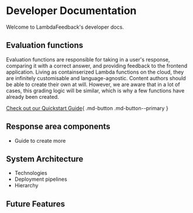 # Developer Documentation 
Welcome to LambdaFeedback's developer docs.

## Evaluation functions
Evaluation functions are responsible for taking in a user's response, comparing it with a correct answer, and providing feedback to the frontend application. Living as containserized Lambda functions on the cloud, they are infinitely customisable and language-agnostic. Content authors should be able to create their own at will. However, we are aware that in a lot of cases, this grading logic will be similar, which is why a few functions have already been created. 

[Check out our Quickstart Guide](evaluation_functions/quickstart.md){ .md-button .md-button--primary }



## Response area components
- Guide to create more


## System Architecture
- Technologies
- Deployment pipelines
- Hierarchy 


## Future Features